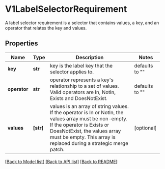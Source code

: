 # V1LabelSelectorRequirement

A label selector requirement is a selector that contains values, a key, and an operator that relates the key and values.

## Properties
Name | Type | Description | Notes
------------ | ------------- | ------------- | -------------
**key** | **str** | key is the label key that the selector applies to. | defaults to ""
**operator** | **str** | operator represents a key&#39;s relationship to a set of values. Valid operators are In, NotIn, Exists and DoesNotExist. | defaults to ""
**values** | **[str]** | values is an array of string values. If the operator is In or NotIn, the values array must be non-empty. If the operator is Exists or DoesNotExist, the values array must be empty. This array is replaced during a strategic merge patch. | [optional] 

[[Back to Model list]](../README.md#documentation-for-models) [[Back to API list]](../README.md#documentation-for-api-endpoints) [[Back to README]](../README.md)


